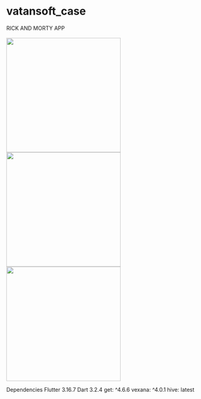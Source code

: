 # vatansoft_case

RICK AND MORTY APP<br/><br/>
<img src="https://github.com/yusufguntav/vatansoft_case/assets/72694817/56adac7f-af09-4ab6-914a-c329f3f75528" width=300>
<img src="https://github.com/yusufguntav/vatansoft_case/assets/72694817/00cc1d8e-b95c-4159-b6c9-eb906f9045f5" width=300>
<img src="https://github.com/yusufguntav/vatansoft_case/assets/72694817/82346733-5d4f-4af1-88e2-5552bd0b7822" width=300>

Dependencies
Flutter 3.16.7
Dart 3.2.4
get: ^4.6.6
vexana: ^4.0.1 
hive: latest

